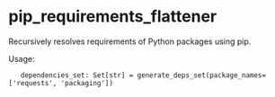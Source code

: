 # pip_requirements_flattener
Recursively resolves requirements of Python packages using pip.

Usage:
 ```shell script
    dependencies_set: Set[str] = generate_deps_set(package_names=['requests', 'packaging'])
